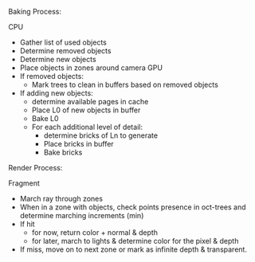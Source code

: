 Baking Process:

CPU
- Gather list of used objects
- Determine removed objects
- Determine new objects
- Place objects in zones around camera
GPU
- If removed objects:
    - Mark trees to clean in buffers based on removed objects
- If adding new objects:
    - determine available pages in cache
    - Place L0 of new objects in buffer
    - Bake L0
    - For each additional level of detail:
        - determine bricks of Ln to generate
        - Place bricks in buffer
        - Bake bricks

Render Process:

Fragment
- March ray through zones
- When in a zone with objects, check points presence in oct-trees and determine marching increments (min)
- If hit
    - for now, return color + normal & depth
    - for later, march to lights & determine color for the pixel & depth
- If miss, move on to next zone or mark as infinite depth & transparent.
